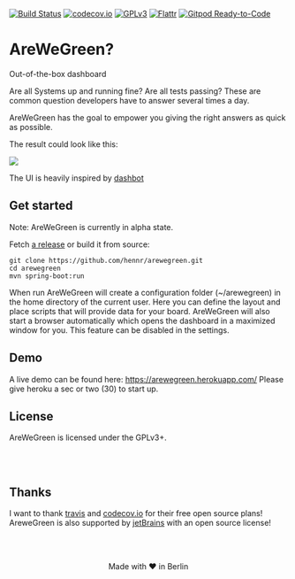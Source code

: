 [![Build Status](https://travis-ci.org/hennr/arewegreen.svg?branch=master)](https://travis-ci.org/hennr/arewegreen)
[![codecov.io](https://codecov.io/github/hennr/arewegreen/coverage.svg?branch=master)](https://codecov.io/github/hennr/arewegreen?branch=master)
[![GPLv3](https://img.shields.io/badge/licence-GPLv3-brightgreen.svg)](http://www.gnu.org/licenses/gpl-3.0.html)
[![Flattr](http://api.flattr.com/button/flattr-badge-large.png)](https://flattr.com/submit/auto?user_id=hennr&url=https://github.com/hennr/arewegreen&title=AreWeGreen&language=java&tags=github&category=software)
[![Gitpod Ready-to-Code](https://img.shields.io/badge/Gitpod-ready--to--code-blue?logo=gitpod)](https://gitpod.io/#https://github.com/hennr/arewegreen)

# AreWeGreen?

Out-of-the-box dashboard

Are all Systems up and running fine?
Are all tests passing?
These are common question developers have to answer several times a day.

AreWeGreen has the goal to empower you giving the right answers as quick as possible.

The result could look like this:

![](screenshot.png)

The UI is heavily inspired by [dashbot](https://github.com/sbstnmsch/dashbot/)


## Get started

Note: AreWeGreen is currently in alpha state.

Fetch [a release](https://github.com/hennr/arewegreen/releases) or build it from source:

    git clone https://github.com/hennr/arewegreen.git
    cd arewegreen
    mvn spring-boot:run

When run AreWeGreen will create a configuration folder (~/arewegreen) in the home directory of the current user.
Here you can define the layout and place scripts that will provide data for your board.
AreWeGreen will also start a browser automatically which opens the dashboard in a maximized window for you.
This feature can be disabled in the settings.

## Demo

A live demo can be found here: https://arewegreen.herokuapp.com/
Please give heroku a sec or two (30) to start up.

## License

AreWeGreen is licensed under the GPLv3+.

</br></br>

## Thanks

I want to thank [travis](https://travis-ci.org/) and [codecov.io](https://codecov.io/) for their free open source plans!
AreweGreen is also supported by [jetBrains](https://www.jetbrains.com/?from=arewegreen) with an open source license!

</br></br>
<p align="center">Made with ♥ in Berlin</p>
